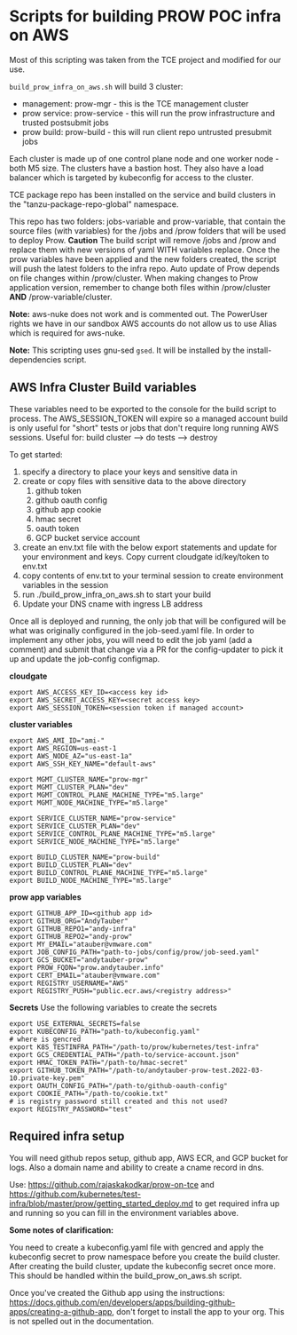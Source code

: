 # Scripts for building PROW POC infra on AWS

Most of this scripting was taken from the TCE project and modified for our use.

`build_prow_infra_on_aws.sh` will build 3 cluster:
- management: prow-mgr - this is the TCE management cluster
- prow service: prow-service - this will run the prow infrastructure and trusted postsubmit jobs
- prow build: prow-build - this will run client repo untrusted presubmit jobs

Each cluster is made up of one control plane node and one worker node - both M5 size.  The clusters have a bastion host. They also have a load balancer which is targeted by kubeconfig for access to the cluster.

TCE package repo has been installed on the service and build clusters in the "tanzu-package-repo-global" namespace.

This repo has two folders: jobs-variable and prow-variable, that contain the source files (with variables) for the /jobs and /prow folders that will be used to deploy Prow.  **Caution** The build script will remove /jobs and /prow and replace them with new versions of yaml WITH variables replace.  Once the prow variables have been applied and the new folders created, the script will push the latest folders to the infra repo.  Auto update of Prow depends on file changes within /prow/cluster.  When making changes to Prow application version, remember to change both files within /prow/cluster **AND** /prow-variable/cluster.

**Note:**
aws-nuke does not work and is commented out.  The PowerUser rights we have in our sandbox AWS accounts do not allow us to use Alias which is required for aws-nuke.

**Note:**
This scripting uses gnu-sed `gsed`.  It will be installed by the install-dependencies script.

## AWS Infra Cluster Build variables
These variables need to be exported to the console for the build script to process.  The AWS_SESSION_TOKEN will expire so a managed account build is only useful for "short" tests or jobs that don't require long running AWS sessions.  Useful for: build cluster --> do tests --> destroy

To get started:
1) specify a directory to place your keys and sensitive data in
2) create or copy files with sensitive data to the above directory
   1) github token
   2) github oauth config
   3) github app cookie
   4) hmac secret
   5) oauth token
   6) GCP bucket service account
3) create an env.txt file with the below export statements and update for your environment and keys.  Copy current cloudgate id/key/token to env.txt
4) copy contents of env.txt to your terminal session to create environment variables in the session
5) run ./build_prow_infra_on_aws.sh to start your build
6) Update your DNS cname with ingress LB address

Once all is deployed and running, the only job that will be configured will be what was originally configured in the job-seed.yaml file.  In order to implement any other jobs, you will need to edit the job yaml (add a comment) and submit that change via a PR for the config-updater to pick it up and update the job-config configmap.

**cloudgate**
```
export AWS_ACCESS_KEY_ID=<access key id>
export AWS_SECRET_ACCESS_KEY=<secret access key>
export AWS_SESSION_TOKEN=<session token if managed account>

```
**cluster variables**
```
export AWS_AMI_ID="ami-"
export AWS_REGION=us-east-1
export AWS_NODE_AZ="us-east-1a"
export AWS_SSH_KEY_NAME="default-aws"

export MGMT_CLUSTER_NAME="prow-mgr"
export MGMT_CLUSTER_PLAN="dev"
export MGMT_CONTROL_PLANE_MACHINE_TYPE="m5.large"
export MGMT_NODE_MACHINE_TYPE="m5.large"

export SERVICE_CLUSTER_NAME="prow-service"
export SERVICE_CLUSTER_PLAN="dev"
export SERVICE_CONTROL_PLANE_MACHINE_TYPE="m5.large"
export SERVICE_NODE_MACHINE_TYPE="m5.large"

export BUILD_CLUSTER_NAME="prow-build"
export BUILD_CLUSTER_PLAN="dev"
export BUILD_CONTROL_PLANE_MACHINE_TYPE="m5.large"
export BUILD_NODE_MACHINE_TYPE="m5.large"
```

**prow app variables**
```
export GITHUB_APP_ID=<github app id>
export GITHUB_ORG="AndyTauber"
export GITHUB_REPO1="andy-infra"
export GITHUB_REPO2="andy-prow"
export MY_EMAIL="atauber@vmware.com"
export JOB_CONFIG_PATH="path-to-jobs/config/prow/job-seed.yaml"
export GCS_BUCKET="andytauber-prow"
export PROW_FQDN="prow.andytauber.info"
export CERT_EMAIL="atauber@vmware.com"
export REGISTRY_USERNAME="AWS"
export REGISTRY_PUSH="public.ecr.aws/<registry address>"
```

**Secrets**
Use the following variables to create the secrets
```
export USE_EXTERNAL_SECRETS=false
export KUBECONFIG_PATH="path-to/kubeconfig.yaml"
# where is gencred
export K8S_TESTINFRA_PATH="/path-to/prow/kubernetes/test-infra"
export GCS_CREDENTIAL_PATH="/path-to/service-account.json"
export HMAC_TOKEN_PATH="/path-to/hmac-secret"
export GITHUB_TOKEN_PATH="/path-to/andytauber-prow-test.2022-03-10.private-key.pem"
export OAUTH_CONFIG_PATH="/path-to/github-oauth-config"
export COOKIE_PATH="/path-to/cookie.txt"
# is registry password still created and this not used?
export REGISTRY_PASSWORD="test"
```

## Required infra setup
You will need github repos setup, github app, AWS ECR, and GCP bucket for logs.  Also a domain name and ability to create a cname record in dns.

Use: https://github.com/rajaskakodkar/prow-on-tce and https://github.com/kubernetes/test-infra/blob/master/prow/getting_started_deploy.md to get required infra up and running so you can fill in the environment variables above.  

**Some notes of clarification:**

You need to create a kubeconfig.yaml file with gencred and apply the kubeconfig secret to prow namespace before you create the build cluster.  After creating the build cluster, update the kubeconfig secret once more.  This should be handled within the build_prow_on_aws.sh script.

Once you've created the Github app using the instructions: https://docs.github.com/en/developers/apps/building-github-apps/creating-a-github-app, don't forget to install the app to your org.  This is not spelled out in the documentation.
